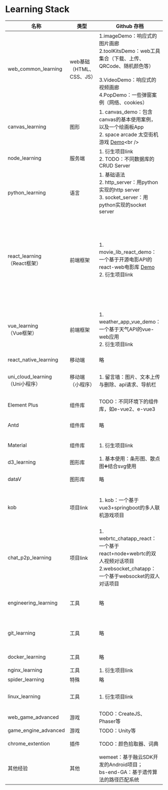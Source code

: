 # Learning Stack

| 名称                                  | 类型                      | Github 存档                                                  | 技术点与经验                                                 | Status                                                       |
| ------------------------------------- | ------------------------- | ------------------------------------------------------------ | ------------------------------------------------------------ | ------------------------------------------------------------ |
| web_common_learning                   | web基础 （HTML、CSS、JS） | 1.imageDemo：响应式的图片画廊<br />2.toolKitsDemo：web工具集合（下载、上传、QRCode、随机颜色等）<br /><br />3.VideoDemo：响应式的视频画廊<br />4.PopDemo：一些弹窗案例（网络、cookies） | **自定义样式库（待整合）**、响应式布局（flex、媒体查询）<br />事件处理：HTML DOM、DOM2、懒加载<br /> | ★★☆<br />[Details](web_common_learning/README.md)<br />      |
| canvas_learning                       | 图形                      | 1. canvas_demo：包含canvas的基本使用案例，以及一个绘画板App<br />2. space arcade 太空街机游戏 [Demo]([https://comfy-haupia-02c33d.netlify.app](https://comfy-haupia-02c33d.netlify.app/))<br /> | canvas工具类、碰撞检测、拖拽；<br />片头动画、资源加载机制、粒子特效、JS的面向对象开发 | ★★<br />[Details](canvas_learning/readme.md)                 |
| node_learning                         | 服务端                    | 1. 衍生项目link<br />2. TODO：不同数据库的CRUD Server        | Node Web：Express<br />Cors<br />socket.io                   | ★☆<br />                                                     |
| python_learning                       | 语言                      | 1. 基础语法<br />2. http_server：用python实现的http server<br />3. socket_server：用python实现的socket server | 简易server搭建                                               | ★☆                                                           |
| react_learning<br />（React框架）     | 前端框架                  | 1. movie_lib_react_demo：一个基于开源电影API的react-web电影库 [Demo](https://comfy-haupia-02c33d.netlify.app/)<br />2. 衍生项目link | SPA：react-router<br />Redux<br /><br />React生命周期<br />React Hooks：useEffect、useState、useCallback、useContext<br />React组件（传子组件{{children}}、传参props） | ★★<br />                                                     |
| vue_learning<br />（Vue框架）         | 前端框架                  | 1. weather_app_vue_demo：一个基于天气API的vue-web应用<br />2. 衍生项目link | SPA：vue-router<br />Vuex<br /><br />Vue生命周期<br />Vue Hooks<br />Vue语法糖<br />Vue组件 | ★★<br />                                                     |
| react_native_learning                 | 移动端                    | 略                                                           |                                                              | ★☆                                                           |
| uni_cloud_learning<br />（Uni小程序） | 移动端（小程序）          | 1. 留言墙：图片、文本上传与删除、api请求、导航栏<br />       | 1. 云函数使用、云数据库<br />2. 微信小程序基本路由与tabbar   | ★☆<br />[Details](uniapp_learning/uniapp_unicloud_demo/readme.md) |
| Element Plus                          | 组件库                    | TODO：不同环境下的组件库，如e-vue2、e-vue3                   |                                                              | ★☆                                                           |
| Antd                                  | 组件库                    | 略                                                           | Antd for react：组件使用与二次开发<br />Antd Pro             | ★☆                                                           |
| Material                              | 组件库                    | 1. 衍生项目link                                              | Material for react：组件使用与二次开发                       | ★                                                            |
| d3_learning                           | 图形库                    | 1. 基本使用：条形图、散点图➕结合svg使用                      |                                                              | ★                                                            |
| dataV                                 | 图形库                    | 略                                                           | dataV for Vue：可视化图形使用                                | ★☆                                                           |
| kob                                   | 项目link                  | 1. kob：一个基于vue3+springboot的多人联机游戏项目            | springboot：web开发<br />springcloud：security权限、匹配服务、测评服务 | ★★☆<br />[Details](https://github.com/juemuel/Kob-of-Game)   |
| chat_p2p_learning                     | 项目link                  | 1. webrtc_chatapp_react：一个基于react+node+webrtc的双人视频对话项目<br />2.websocket_chatapp：一个基于websocket的双人对话项目 | WebRTC：socket.io➕socket.io-client<br />WebSocket            | ★★☆                                                          |
| engineering_learning                  | 工具                      | 略                                                           | webpack<br />vite<br />gulp等<br />Eslint、Babel             | ★☆                                                           |
| git_learning                          | 工具                      | 略                                                           | git push、pull及常见问题<br />git actions + gh pages持续部署 | ★★☆<br />[Details](git_learning/readme.md)                   |
| docker_learning                       | 工具                      | 略                                                           | docker 镜像迁移、部署                                        | ★                                                            |
| nginx_learning                        | 工具                      | 1. 衍生项目link                                              |                                                              | ☆                                                            |
| spider_learning                       | 特殊                      | 略                                                           |                                                              | ☆                                                            |
| linux_learning                        | 工具                      | 1. 衍生项目link                                              | 脚本语言：shell<br />工具：vim、tmux、docker等               | ★★                                                           |
| web_game_advanced                     | 游戏                      | TODO：CreateJS、Phaser等                                     |                                                              | \                                                            |
| game_engine_advanced                  | 游戏                      | TODO：Unity等                                                |                                                              | \                                                            |
| chrome_extention                      | 插件                      | TODO：颜色拾取器、词典                                       | Chrome 简易插件开发                                          | ★☆                                                           |
| 其他经验                              | 其他                      | wemeet：基于融云SDK开发的Android项目；<br />bs-end-GA：基于遗传算法的路径匹配系统 | Android Java开发<br />路径匹配算法                           | ★☆                                                           |

